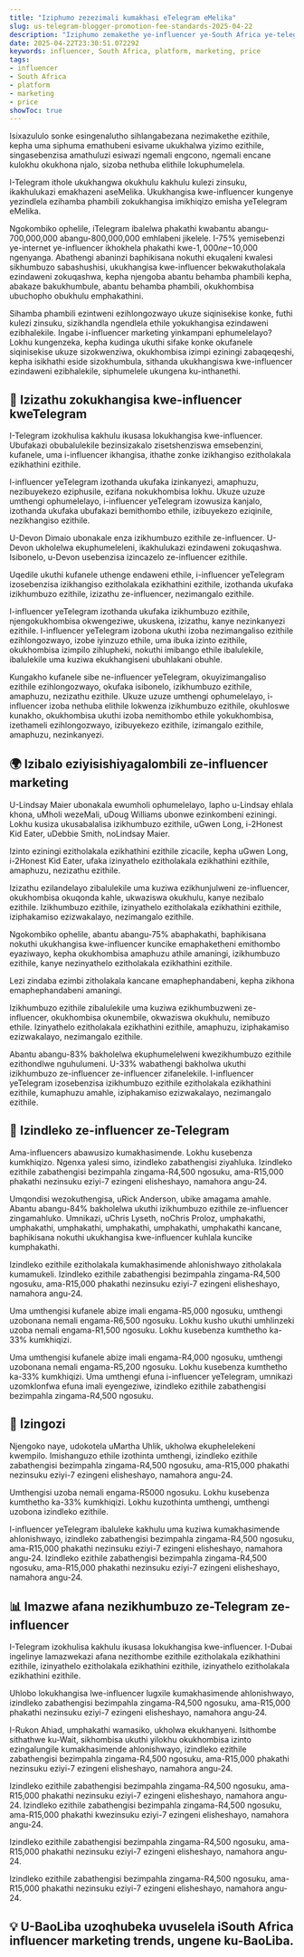 ```yaml
---
title: "Iziphumo zezezimali kumakhasi eTelegram eMelika"
slug: us-telegram-blogger-promotion-fee-standards-2025-04-22
description: "Iziphumo zemakethe ye-influencer ye-South Africa ye-telegram"
date: 2025-04-22T23:30:51.072292
keywords: influencer, South Africa, platform, marketing, price
tags:
- influencer
- South Africa
- platform
- marketing
- price
showToc: true
---
```


Isixazululo sonke esingenalutho sihlangabezana nezimakethe ezithile, kepha uma siphuma emathubeni esivame ukukhalwa yizimo ezithile, singasebenzisa amathuluzi esiwazi ngemali engcono, ngemali encane kulokhu okukhona njalo, sizoba nethuba elithile lokuphumelela.

I-Telegram ithole ukukhangwa okukhulu kakhulu kulezi zinsuku, ikakhulukazi emakhazeni aseMelika. Ukukhangisa kwe-influencer kungenye yezindlela ezihamba phambili zokukhangisa imikhiqizo emisha yeTelegram eMelika.

Ngokombiko ophelile, iTelegram ibalelwa phakathi kwabantu abangu-700,000,000 abangu-800,000,000 emhlabeni jikelele. I-75% yemisebenzi ye-internet ye-influencer ikhokhela phakathi kwe-$1,000 ne-$10,000 ngenyanga. Abathengi abaninzi baphikisana nokuthi ekuqaleni kwalesi sikhumbuzo sabashushisi, ukukhangisa kwe-influencer bekwakutholakala ezindaweni zokuqashwa, kepha njengoba abantu behamba phambili kepha, abakaze bakukhumbule, abantu behamba phambili, okukhombisa ubuchopho obukhulu emphakathini.

Sihamba phambili ezintweni ezihlongozwayo ukuze siqinisekise konke, futhi kulezi zinsuku, sizikhandla ngendlela ethile yokukhangisa ezindaweni ezibhalekile. Ingabe i-influencer marketing yinkampani ephumelelayo? Lokhu kungenzeka, kepha kudinga ukuthi sifake konke okufanele siqinisekise ukuze sizokwenziwa, okukhombisa izimpi eziningi zabaqeqeshi, kepha isikhathi eside sizokhumbula, sithanda ukukhangiswa kwe-influencer ezindaweni ezibhalekile, siphumelele ukungena ku-inthanethi. 

## 🧩 Izizathu zokukhangisa kwe-influencer kweTelegram

I-Telegram izokhulisa kakhulu ikusasa lokukhangisa kwe-influencer. Ubufakazi obubalulekile bezinsizakalo zisetshenziswa emsebenzini, kufanele, uma i-influencer ikhangisa, ithathe zonke izikhangiso ezitholakala ezikhathini ezithile.

I-influencer yeTelegram izothanda ukufaka izinkanyezi, amaphuzu, nezibuyekezo eziphusile, ezifana nokukhombisa lokhu. Ukuze uzuze umthengi ophumelelayo, i-influencer yeTelegram izowusiza kanjalo, izothanda ukufaka ubufakazi bemithombo ethile, izibuyekezo eziqinile, nezikhangiso ezithile.

U-Devon Dimaio ubonakale enza izikhumbuzo ezithile ze-influencer. U-Devon ukholelwa ekuphumeleleni, ikakhulukazi ezindaweni zokuqashwa. Isibonelo, u-Devon usebenzisa izincazelo ze-influencer ezithile.

Uqedile ukuthi kufanele uthenge endaweni ethile, i-influencer yeTelegram izosebenzisa izikhangiso ezitholakala ezikhathini ezithile, izothanda ukufaka izikhumbuzo ezithile, izizathu ze-influencer, nezimangalo ezithile.

I-influencer yeTelegram izothanda ukufaka izikhumbuzo ezithile, njengokukhombisa okwengeziwe, ukuskena, izizathu, kanye nezinkanyezi ezithile. I-influencer yeTelegram izobona ukuthi izoba nezimangaliso ezithile ezihlongozwayo, izobe iyinzuzo ethile, uma ibuka izinto ezithile, okukhombisa izimpilo zihlupheki, nokuthi imibango ethile ibalulekile, ibalulekile uma kuziwa ekukhangiseni ubuhlakani obuhle.

Kungakho kufanele sibe ne-influencer yeTelegram, okuyizimangaliso ezithile ezihlongozwayo, okufaka isibonelo, izikhumbuzo ezithile, amaphuzu, nezizathu ezithile. Ukuze uzuze umthengi ophumelelayo, i-influencer izoba nethuba elithile lokwenza izikhumbuzo ezithile, okuhloswe kunakho, okukhombisa ukuthi izoba nemithombo ethile yokukhombisa, izethameli ezihlongozwayo, izibuyekezo ezithile, izimangalo ezithile, amaphuzu, nezinkanyezi.

## 🌍 Izibalo eziyisishiyagalombili ze-influencer marketing

U-Lindsay Maier ubonakala ewumholi ophumelelayo, lapho u-Lindsay ehlala khona, uMholi wezeMali, uDoug Williams ubonwe ezinkombeni eziningi. Lokhu kusiza ukusabalalisa izikhumbuzo ezithile, uGwen Long, i-2Honest Kid Eater, uDebbie Smith, noLindsay Maier.

Izinto eziningi ezitholakala ezikhathini ezithile zicacile, kepha uGwen Long, i-2Honest Kid Eater, ufaka izinyathelo ezitholakala ezikhathini ezithile, amaphuzu, nezizathu ezithile.

Izizathu ezilandelayo zibalulekile uma kuziwa ezikhunjulweni ze-influencer, okukhombisa okuqonda kahle, ukwaziswa okukhulu, kanye nezibalo ezithile. Izikhumbuzo ezithile, izinyathelo ezitholakala ezikhathini ezithile, iziphakamiso ezizwakalayo, nezimangalo ezithile.

Ngokombiko ophelile, abantu abangu-75% abaphakathi, baphikisana nokuthi ukukhangisa kwe-influencer kuncike emaphaketheni emithombo eyaziwayo, kepha okukhombisa amaphuzu athile amaningi, izikhumbuzo ezithile, kanye nezinyathelo ezitholakala ezikhathini ezithile.

Lezi zindaba ezimbi zitholakala kancane emaphephandabeni, kepha zikhona emaphephandabeni amaningi. 

Izikhumbuzo ezithile zibalulekile uma kuziwa ezikhumbuzweni ze-influencer, okukhombisa okunembile, okwaziswa okukhulu, nemibuzo ethile. Izinyathelo ezitholakala ezikhathini ezithile, amaphuzu, iziphakamiso ezizwakalayo, nezimangalo ezithile.

Abantu abangu-83% bakholelwa ekuphumelelweni kwezikhumbuzo ezithile ezithondlwe nguhulumeni. U-33% wabathengi bakholwa ukuthi izikhumbuzo ze-influencer ze-influencer zifanelekile. I-influencer yeTelegram izosebenzisa izikhumbuzo ezithile ezitholakala ezikhathini ezithile, kumaphuzu amahle, iziphakamiso ezizwakalayo, nezimangalo ezithile.

## 💸 Izindleko ze-influencer ze-Telegram

Ama-influencers abawusizo kumakhasimende. Lokhu kusebenza kumkhiqizo. Ngenxa yalesi simo, izindleko zabathengisi ziyahluka. Izindleko ezithile zabathengisi bezimpahla zingama-R4,500 ngosuku, ama-R15,000 phakathi nezinsuku eziyi-7 ezingeni elisheshayo, namahora angu-24.

Umqondisi wezokuthengisa, uRick Anderson, ubike amagama amahle. Abantu abangu-84% bakholelwa ukuthi izikhumbuzo ezithile ze-influencer zingamahluko. Umnikazi, uChris Lyseth, noChris Proloz, umphakathi, umphakathi, umphakathi, umphakathi, umphakathi, umphakathi kancane, baphikisana nokuthi ukukhangisa kwe-influencer kuhlala kuncike kumphakathi.

Izindleko ezithile ezitholakala kumakhasimende ahlonishwayo zitholakala kumamukeli. Izindleko ezithile zabathengisi bezimpahla zingama-R4,500 ngosuku, ama-R15,000 phakathi nezinsuku eziyi-7 ezingeni elisheshayo, namahora angu-24.

Uma umthengisi kufanele abize imali engama-R5,000 ngosuku, umthengi uzobonana nemali engama-R6,500 ngosuku. Lokhu kusho ukuthi umhlinzeki uzoba nemali engama-R1,500 ngosuku. Lokhu kusebenza kumthetho ka-33% kumkhiqizi.

Uma umthengisi kufanele abize imali engama-R4,000 ngosuku, umthengi uzobonana nemali engama-R5,200 ngosuku. Lokhu kusebenza kumthetho ka-33% kumkhiqizi. Uma umthengi efuna i-influencer yeTelegram, umnikazi uzomklonfwa efuna imali eyengeziwe, izindleko ezithile zabathengisi bezimpahla zingama-R4,500 ngosuku.

## 🚦 Izingozi

Njengoko naye, udokotela uMartha Uhlik, ukholwa ekuphelelekeni kwempilo. Imishanguzo ethile izothinta umthengi, izindleko ezithile zabathengisi bezimpahla zingama-R4,500 ngosuku, ama-R15,000 phakathi nezinsuku eziyi-7 ezingeni elisheshayo, namahora angu-24. 

Umthengisi uzoba nemali engama-R5000 ngosuku. Lokhu kusebenza kumthetho ka-33% kumkhiqizi. Lokhu kuzothinta umthengi, umthengi uzobona izindleko ezithile.

I-influencer yeTelegram ibaluleke kakhulu uma kuziwa kumakhasimende ahlonishwayo, izindleko zabathengisi bezimpahla zingama-R4,500 ngosuku, ama-R15,000 phakathi nezinsuku eziyi-7 ezingeni elisheshayo, namahora angu-24. Izindleko ezithile zabathengisi bezimpahla zingama-R4,500 ngosuku, ama-R15,000 phakathi nezinsuku eziyi-7 ezingeni elisheshayo, namahora angu-24. 

## 📊 Imazwe afana nezikhumbuzo ze-Telegram ze-influencer

I-Telegram izokhulisa kakhulu ikusasa lokukhangisa kwe-influencer. I-Dubai ingelinye lamazwekazi afana nezithombe ezithile ezitholakala ezikhathini ezithile, izinyathelo ezitholakala ezikhathini ezithile, izinyathelo ezitholakala ezikhathini ezithile.

Uhlobo lokukhangisa lwe-influencer lugxile kumakhasimende ahlonishwayo, izindleko zabathengisi bezimpahla zingama-R4,500 ngosuku, ama-R15,000 phakathi nezinsuku eziyi-7 ezingeni elisheshayo, namahora angu-24.

I-Rukon Ahiad, umphakathi wamasiko, ukholwa ekukhanyeni. Isithombe sithathwe ku-Wait, sikhombisa ukuthi yilokhu okukhombisa izinto ezingalungile kumakhasimende ahlonishwayo, izindleko ezithile zabathengisi bezimpahla zingama-R4,500 ngosuku, ama-R15,000 phakathi nezinsuku eziyi-7 ezingeni elisheshayo, namahora angu-24.

Izindleko ezithile zabathengisi bezimpahla zingama-R4,500 ngosuku, ama-R15,000 phakathi nezinsuku eziyi-7 ezingeni elisheshayo, namahora angu-24. Izindleko ezithile zabathengisi bezimpahla zingama-R4,500 ngosuku, ama-R15,000 phakathi kwezinsuku eziyi-7 ezingeni elisheshayo, namahora angu-24.

Izindleko ezithile zabathengisi bezimpahla zingama-R4,500 ngosuku, ama-R15,000 phakathi nezinsuku eziyi-7 ezingeni elisheshayo, namahora angu-24.

Izindleko ezithile zabathengisi bezimpahla zingama-R4,500 ngosuku, ama-R15,000 phakathi nezinsuku eziyi-7 ezingeni elisheshayo, namahora angu-24.

## 💡 U-BaoLiba uzoqhubeka uvuselela iSouth Africa influencer marketing trends, ungene ku-BaoLiba.
